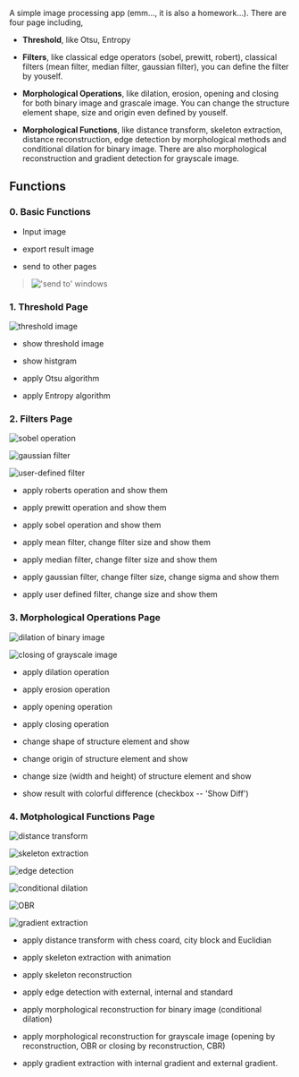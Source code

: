 A simple image processing app (emm..., it is also a homework...). There are four page including,

- **Threshold**, like Otsu, Entropy

- **Filters**, like classical edge operators (sobel, prewitt, robert), classical filters (mean filter, median filter, gaussian filter), you can define the filter by youself.

- **Morphological Operations**, like dilation, erosion, opening and closing for both binary image and grascale image. You can change the structure element shape, size and origin even defined by youself.

- **Morphological Functions**, like distance transform, skeleton extraction, distance reconstruction, edge detection by morphological methods and conditional dilation for binary image. There are also morphological reconstruction and gradient detection for grayscale image.

## Functions

### 0. Basic Functions

- Input image

- export result image

- send to other pages

> !['send to' windows](https://github.com/minipuding/Image-Processing/blob/main/Homework01/resource/images/2022-05-05-14-35-07-image.png)

### 1. Threshold Page

![threshold image](https://github.com/minipuding/Image-Processing/blob/main/Homework01/resource/images/2022-05-05-14-14-12-image.png)

- show threshold image

- show histgram

- apply Otsu algorithm

- apply Entropy algorithm

### 2. Filters Page

![sobel operation](https://github.com/minipuding/Image-Processing/blob/main/Homework01/resource/images/2022-05-05-15-05-41-image.png)

![gaussian filter](https://github.com/minipuding/Image-Processing/blob/main/Homework01/resource/images/2022-05-05-14-36-26-image.png)

![user-defined filter](https://github.com/minipuding/Image-Processing/blob/main/Homework01/resource/images/2022-05-05-15-07-00-image.png)

- apply roberts operation and show them

- apply prewitt operation and show them

- apply sobel operation and show them

- apply mean filter, change filter size and show them

- apply median filter, change filter size and show them

- apply gaussian filter, change filter size, change sigma and show them

- apply user defined filter, change size and show them

### 3. Morphological Operations Page

![dilation of binary image](https://github.com/minipuding/Image-Processing/blob/main/Homework01/resource/images/2022-05-05-14-48-48-image.png)

![closing of grayscale image](https://github.com/minipuding/Image-Processing/blob/main/Homework01/resource/images/2022-05-05-14-50-12-image.png)

- apply dilation operation

- apply erosion operation

- apply opening operation

- apply closing operation

- change shape of structure element  and show

- change origin of structure element and show

- change size (width and height) of structure element and show

- show result with colorful difference (checkbox -- 'Show Diff')

### 4. Motphological Functions Page

![distance transform](https://github.com/minipuding/Image-Processing/blob/main/Homework01/resource/images/2022-05-05-14-51-36-image.png)

![skeleton extraction](https://github.com/minipuding/Image-Processing/blob/main/Homework01/resource/images/2022-05-05-14-52-08-image.png)

![edge detection](https://github.com/minipuding/Image-Processing/blob/main/Homework01/resource/images/2022-05-05-14-52-31-image.png)

![conditional dilation](https://github.com/minipuding/Image-Processing/blob/main/Homework01/resource/images/2022-05-05-14-53-13-image.png)

![OBR](https://github.com/minipuding/Image-Processing/blob/main/Homework01/resource/images/2022-05-05-14-54-39-image.png)

![gradient extraction](https://github.com/minipuding/Image-Processing/blob/main/Homework01/resource/images/2022-05-05-14-55-10-image.png)

- apply distance transform with chess coard, city block and Euclidian

- apply skeleton extraction with animation

- apply skeleton reconstruction

- apply edge detection with external, internal and standard

- apply morphological reconstruction for binary image (conditional dilation)

- apply morphological reconstruction for grayscale image (opening by reconstruction, OBR or closing by reconstruction, CBR)

- apply gradient extraction with internal gradient and external gradient.
